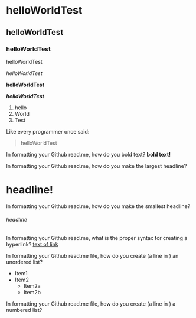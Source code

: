 # helloWorldTest

## helloWorldTest

### helloWorldTest

helloWorldTest

*helloWorldTest*

**helloWorldTest**

***helloWorldTest***

1. hello
2. World
3. Test

Like every programmer once said:
> helloWorldTest


In formatting your Github read.me, how do you bold text?
**bold text!**

In formatting your Github read.me, how do you make the largest headline?
# headline!

In formatting your Github read.me, how do you make the smallest headline?
###### headline

In formatting your Github read.me, what is the proper syntax for creating a hyperlink?
[text of link](url)

In formatting your Github read.me file, how do you create (a line in ) an unordered list?

* Item1
* Item2
  *  Item2a
  * Item2b


In formatting your Github read.me file, how do you create (a line in ) a numbered list?

